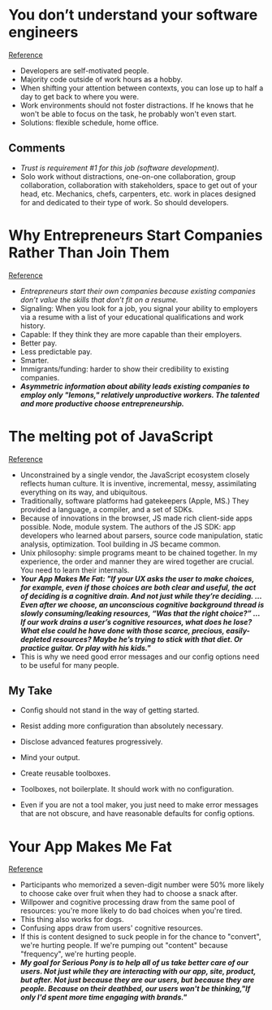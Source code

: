 # You don’t understand your software engineers
[Reference](https://medium.com/@amandoabreu/you-dont-understand-your-software-engineers-53442ca0805a)

- Developers are self-motivated people.
- Majority code outside of work hours as a hobby.
- When shifting your attention between contexts, you can lose up to half a day to get back to where you were.
- Work environments should not foster distractions. If he knows that he won't be able to focus on the task, he probably won't even start.
- Solutions: flexible schedule, home office.

## Comments

- *Trust is requirement #1 for this job (software development).*
- Solo work without distractions, one-on-one collaboration, group collaboration, collaboration with stakeholders, space to get out of your head, etc. Mechanics, chefs, carpenters, etc. work in places designed for and dedicated to their type of work. So should developers.

# Why Entrepreneurs Start Companies Rather Than Join Them
[Reference](https://steveblank.com/2018/04/11/why-entrepreneurs-start-companies-rather-than-join-them/)

- *Entrepreneurs start their own companies because existing companies don’t value the skills that don’t fit on a resume.*
- Signaling: When you look for a job, you signal your ability to employers via a resume with a list of your educational qualifications and work history.
- Capable: If they think they are more capable than their employers.
- Better pay.
- Less predictable pay.
- Smarter.
- Immigrants/funding: harder to show their credibility to existing companies.
- ***Asymmetric information about ability leads existing companies to employ only "lemons," relatively unproductive workers. The talented and more productive choose entrepreneurship.***

# The melting pot of JavaScript
[Reference](https://increment.com/development/the-melting-pot-of-javascript)

- Unconstrained by a single vendor, the JavaScript ecosystem closely reflects human culture. It is inventive, incremental, messy, assimilating everything on its way, and ubiquitous.
- Traditionally, software platforms had gatekeepers (Apple, MS.) They provided a language, a compiler, and a set of SDKs.
- Because of innovations in the browser, JS made rich client-side apps possible. Node, module system. The authors of the JS SDK: app developers who learned about parsers, source code manipulation, static analysis, optimization. Tool building in JS became common.
- Unix philosophy: simple programs meant to be chained together. In my experience, the order and manner they are wired together are crucial. You need to learn their internals.
- ***Your App Makes Me Fat: "If your UX asks the user to make choices, for example, even if those choices are both clear and useful, the act of deciding is a cognitive drain. And not just while they’re deciding. … Even after we choose, an unconscious cognitive background thread is slowly consuming/leaking resources, “Was that the right choice?” … If our work drains a user’s cognitive resources, what does he lose? What else could he have done with those scarce, precious, easily-depleted resources? Maybe he’s trying to stick with that diet. Or practice guitar. Or play with his kids."***
- This is why we need good error messages and our config options need to be useful for many people.

## My Take

- Config should not stand in the way of getting started.
- Resist adding more configuration than absolutely necessary.
- Disclose advanced features progressively.
- Mind your output.
- Create reusable toolboxes.
- Toolboxes, not boilerplate. It should work with no configuration.

- Even if you are not a tool maker, you just need to make error messages that are not obscure, and have reasonable defaults for config options.

# Your App Makes Me Fat
[Reference](http://seriouspony.com/blog/2013/7/24/your-app-makes-me-fat)

- Participants who memorized a seven-digit number were 50% more likely to choose cake over fruit when they had to choose a snack after.
- Willpower and cognitive processing draw from the same pool of resources: you're more likely to do bad choices when you're tired.
- This thing also works for dogs.
- Confusing apps draw from users' cognitive resources.
- If this is content designed to suck people in for the chance to "convert", we're hurting people. If we're pumping out "content" because "frequency", we're hurting people.
- ***My goal for Serious Pony is to help all of us take better care of our users. Not just while they are interacting with our app, site, product, but after. Not just because they are our users, but because they are people. Because on their deathbed, our users won't be thinking,"If only I'd spent more time engaging with brands."***
